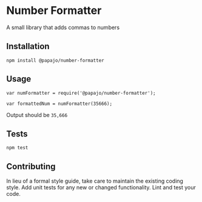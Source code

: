 Number Formatter
=========

A small library that adds commas to numbers

## Installation

  `npm install @papajo/number-formatter`

## Usage

    var numFormatter = require('@papajo/number-formatter');

    var formattedNum = numFormatter(35666);
  
  
  Output should be `35,666`


## Tests

  `npm test`

## Contributing

In lieu of a formal style guide, take care to maintain the existing coding style. Add unit tests for any new or changed functionality. Lint and test your code.